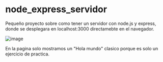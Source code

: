 # node_express_servidor


Pequeño proyecto sobre como tener un servidor con node.js y express, donde se desplegara en localhost:3000 directamebte en el navegador.

![image](https://user-images.githubusercontent.com/104181677/217097096-25bccc60-7346-410c-a297-9180949504cd.png)

En la pagina solo mostramos un "Hola mundo" clasico porque es solo un ejercicio de  practica.
